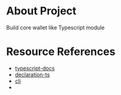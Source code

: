 # About Project
 Build core wallet like Typescript module

# Resource References
 - [typescript-docs](https://www.typescriptlang.org/docs/handbook/esm-node.html)
 - [declaration-ts](https://www.typescriptlang.org/docs/handbook/declaration-files/introduction.html)
 - [cli](https://github.com/Glinkis/create-ts-library/tree/master/lib)
 - 
